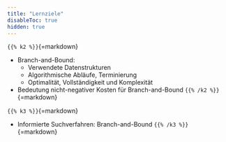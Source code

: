 ```yaml
---
title: "Lernziele"
disableToc: true
hidden: true
---
```



`{{% k2 %}}`{=markdown}
*   Branch-and-Bound:
    *   Verwendete Datenstrukturen
    *   Algorithmische Abläufe, Terminierung
    *   Optimalität, Vollständigkeit und Komplexität
*   Bedeutung nicht-negativer Kosten für Branch-and-Bound
`{{% /k2 %}}`{=markdown}

`{{% k3 %}}`{=markdown}
*   Informierte Suchverfahren: Branch-and-Bound
`{{% /k3 %}}`{=markdown}
